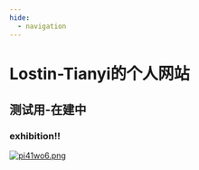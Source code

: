 ```yaml
---
hide:
  - navigation
---
```

# Lostin-Tianyi的个人网站
## 测试用-在建中
### exhibition!!
[![pi41wo6.png](https://s11.ax1x.com/2023/12/15/pi41wo6.png)](https://imgse.com/i/pi41wo6)
